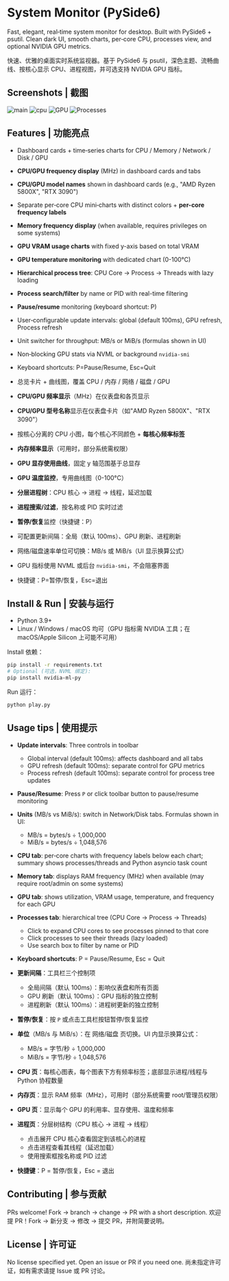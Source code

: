 # System Monitor (PySide6)

Fast, elegant, real‑time system monitor for desktop. Built with PySide6 + psutil. Clean dark UI, smooth charts, per‑core CPU, processes view, and optional NVIDIA GPU metrics.

快速、优雅的桌面实时系统监视器。基于 PySide6 与 psutil，深色主题、流畅曲线、按核心显示 CPU、进程视图，并可选支持 NVIDIA GPU 指标。


## Screenshots | 截图

![main](screenshots/main.png)
![cpu](screenshots/cpu.png)
![GPU](screenshots/gpu.png)
![Processes](screenshots/process.png)


## Features | 功能亮点

- Dashboard cards + time‑series charts for CPU / Memory / Network / Disk / GPU
- **CPU/GPU frequency display** (MHz) in dashboard cards and tabs
- **CPU/GPU model names** shown in dashboard cards (e.g., "AMD Ryzen 5800X", "RTX 3090")
- Separate per‑core CPU mini‑charts with distinct colors + **per-core frequency labels**
- **Memory frequency display** (when available, requires privileges on some systems)
- **GPU VRAM usage charts** with fixed y-axis based on total VRAM
- **GPU temperature monitoring** with dedicated chart (0-100°C)
- **Hierarchical process tree**: CPU Core → Process → Threads with lazy loading
- **Process search/filter** by name or PID with real-time filtering
- **Pause/resume** monitoring (keyboard shortcut: P)
- User‑configurable update intervals: global (default 100ms), GPU refresh, Process refresh
- Unit switcher for throughput: MB/s or MiB/s (formulas shown in UI)
- Non‑blocking GPU stats via NVML or background `nvidia-smi`
- Keyboard shortcuts: P=Pause/Resume, Esc=Quit

- 总览卡片 + 曲线图，覆盖 CPU / 内存 / 网络 / 磁盘 / GPU
- **CPU/GPU 频率显示**（MHz）在仪表盘和各页显示
- **CPU/GPU 型号名称**显示在仪表盘卡片（如"AMD Ryzen 5800X"、"RTX 3090"）
- 按核心分离的 CPU 小图，每个核心不同颜色 + **每核心频率标签**
- **内存频率显示**（可用时，部分系统需权限）
- **GPU 显存使用曲线**，固定 y 轴范围基于总显存
- **GPU 温度监控**，专用曲线图（0-100°C）
- **分层进程树**：CPU 核心 → 进程 → 线程，延迟加载
- **进程搜索/过滤**，按名称或 PID 实时过滤
- **暂停/恢复**监控（快捷键：P）
- 可配置更新间隔：全局（默认 100ms）、GPU 刷新、进程刷新
- 网络/磁盘速率单位可切换：MB/s 或 MiB/s（UI 显示换算公式）
- GPU 指标使用 NVML 或后台 `nvidia-smi`，不会阻塞界面
- 快捷键：P=暂停/恢复，Esc=退出


## Install & Run | 安装与运行

- Python 3.9+
- Linux / Windows / macOS 均可（GPU 指标需 NVIDIA 工具；在 macOS/Apple Silicon 上可能不可用）

Install 依赖：

```bash
pip install -r requirements.txt
# Optional (可选，NVML 绑定):
pip install nvidia-ml-py
```

Run 运行：

```bash
python play.py
```


## Usage tips | 使用提示

- **Update intervals**: Three controls in toolbar
  - Global interval (default 100ms): affects dashboard and all tabs
  - GPU refresh (default 100ms): separate control for GPU metrics
  - Process refresh (default 100ms): separate control for process tree updates
- **Pause/Resume**: Press `P` or click toolbar button to pause/resume monitoring
- **Units** (MB/s vs MiB/s): switch in Network/Disk tabs. Formulas shown in UI:
  - MB/s = bytes/s ÷ 1,000,000
  - MiB/s = bytes/s ÷ 1,048,576
- **CPU tab**: per‑core charts with frequency labels below each chart; summary shows processes/threads and Python asyncio task count
- **Memory tab**: displays RAM frequency (MHz) when available (may require root/admin on some systems)
- **GPU tab**: shows utilization, VRAM usage, temperature, and frequency for each GPU
- **Processes tab**: hierarchical tree (CPU Core → Process → Threads)
  - Click to expand CPU cores to see processes pinned to that core
  - Click processes to see their threads (lazy loaded)
  - Use search box to filter by name or PID
- **Keyboard shortcuts**: P = Pause/Resume, Esc = Quit

- **更新间隔**：工具栏三个控制项
  - 全局间隔（默认 100ms）：影响仪表盘和所有页面
  - GPU 刷新（默认 100ms）：GPU 指标的独立控制
  - 进程刷新（默认 100ms）：进程树更新的独立控制
- **暂停/恢复**：按 `P` 或点击工具栏按钮暂停/恢复监控
- **单位**（MB/s 与 MiB/s）：在 网络/磁盘 页切换。UI 内显示换算公式：
  - MB/s = 字节/秒 ÷ 1,000,000
  - MiB/s = 字节/秒 ÷ 1,048,576
- **CPU 页**：每核心图表，每个图表下方有频率标签；底部显示进程/线程与 Python 协程数量
- **内存页**：显示 RAM 频率（MHz），可用时（部分系统需要 root/管理员权限）
- **GPU 页**：显示每个 GPU 的利用率、显存使用、温度和频率
- **进程页**：分层树结构（CPU 核心 → 进程 → 线程）
  - 点击展开 CPU 核心查看固定到该核心的进程
  - 点击进程查看其线程（延迟加载）
  - 使用搜索框按名称或 PID 过滤
- **快捷键**：P = 暂停/恢复，Esc = 退出


## Contributing | 参与贡献

PRs welcome! Fork → branch → change → PR with a short description.
欢迎提 PR！Fork → 新分支 → 修改 → 提交 PR，并附简要说明。


## License | 许可证

No license specified yet. Open an issue or PR if you need one.
尚未指定许可证，如有需求请提 Issue 或 PR 讨论。
